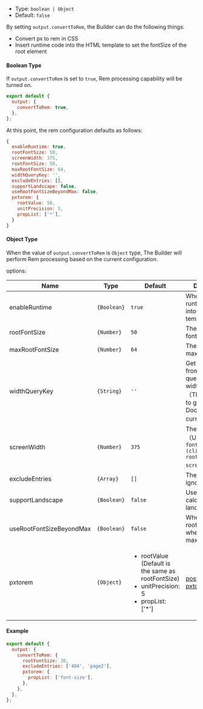 - Type: `boolean | Object`
- Default: `false`

By setting `output.convertToRem`, the Builder can do the following things:
- Convert px to rem in CSS
- Insert runtime code into the HTML template to set the fontSize of the root element

#### Boolean Type

If `output.convertToRem` is set to `true`, Rem processing capability will be turned on.

```js
export default {
  output: {
    convertToRem: true,
  },
};
```

At this point, the rem configuration defaults as follows:

```js
{
  enableRuntime: true,
  rootFontSize: 50,
  screenWidth: 375,
  rootFontSize: 50,
  maxRootFontSize: 64,
  widthQueryKey: '',
  excludeEntries: [],
  supportLandscape: false,
  useRootFontSizeBeyondMax: false,
  pxtorem: {
    rootValue: 50,
    unitPrecision: 5,
    propList: ['*'],
  }
}
```

#### Object Type

When the value of `output.convertToRem` is `Object` type, The Builder will perform Rem processing based on the current configuration.

options:

| Name                   | Type                                  | Default                                                       | Description                                                    |
| ------------------------ | ------------------------------------------------------------ | ------------------------------------------------------------ | ------------------------------------------------------------ |
| enableRuntime            | `{Boolean}` | `true`                                                         | Whether to inject runtime code into html templates  |
| rootFontSize             | `{Number}`                                     | `50`                                                           | The root element font size                                                 |
| maxRootFontSize          | `{Number}`                                   | `64`                                                           | The root element max font size                                             |
| widthQueryKey            | `{String}` | `'' `                                                          | Get clientWidth from the url query based on widthQueryKey（The default is to get it from the Document of the current page） |
| screenWidth              | `{Number}`                    | `375`                                                          | The screen width（Usually, `fontSize = (clientWidth * rootFontSize) / screenWidth`）                              |
| excludeEntries           | `{Array}`                           | `[]`                                                           | The entries to ignore                                         |
| supportLandscape         | `{Boolean}`                       | `false`                                                        | Use height to calculate rem in landscape                                  |
| useRootFontSizeBeyondMax | `{Boolean}` | `false`                                                        | Whether to use rootFontSize when large than maxRootFontSize |
| pxtorem                  | `{Object}` | <ul><li>rootValue (Default is the same as rootFontSize) </li><li>unitPrecision: 5 </li><li>propList: ['*']</li></ul> | [postcss-pxtorem](https://github.com/cuth/postcss-pxtorem#options) options |


#### Example

```js
export default {
  output: {
    convertToRem: {
      rootFontSize: 30,
      excludeEntries: ['404', 'page2'],
      pxtorem: {
        propList: ['font-size'],
      },
    },
  },
};
```
